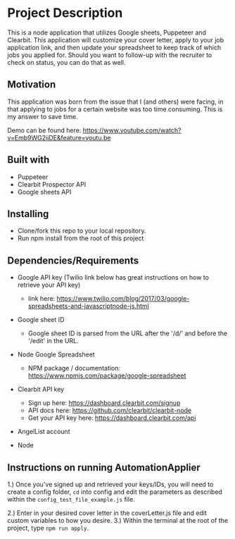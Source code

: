 # Project Description

This is a node application that utilizes Google sheets, Puppeteer and Clearbit. This application will
customize your cover letter, apply to your job application link, and then update your spreadsheet to
keep track of which jobs you applied for. Should you want to follow-up with the recruiter to check on status,
you can do that as well.

## Motivation

This application was born from the issue that I (and others) were facing, in that applying to jobs for a
certain website was too time consuming. This is my answer to save time.

Demo can be found here: https://www.youtube.com/watch?v=Emb9WG2ijDE&feature=youtu.be

## Built with

- Puppeteer
- Clearbit Prospector API
- Google sheets API

## Installing

- Clone/fork this repo to your local repository.
- Run npm install from the root of this project

## Dependencies/Requirements

- Google API key (Twilio link below has great instructions on how to retrieve your API key)

  - link here: https://www.twilio.com/blog/2017/03/google-spreadsheets-and-javascriptnode-js.html

- Google sheet ID

  - Google sheet ID is parsed from the URL after the '/d/' and before the '/edit' in the URL.

- Node Google Spreadsheet

  - NPM package / documentation: https://www.npmjs.com/package/google-spreadsheet

- Clearbit API key

  - Sign up here: https://dashboard.clearbit.com/signup
  - API docs here: https://github.com/clearbit/clearbit-node
  - Get your API key here: https://dashboard.clearbit.com/api

- AngelList account
- Node

## Instructions on running AutomationApplier

1.) Once you've signed up and retrieved your keys/IDs, you will need to create a config folder, `cd` into config and edit
the parameters as described within the `config_test_file_example.js` file.

2.) Enter in your desired cover letter in the coverLetter.js file and edit custom variables to how you desire.
3.) Within the terminal at the root of the project, type `npm run apply`.
